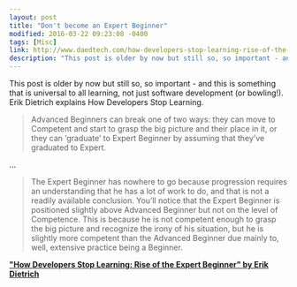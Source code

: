 ```yaml
---
layout: post
title: "Don't become an Expert Beginner"
modified: 2016-03-22 09:23:08 -0400
tags: [Misc]
link: http://www.daedtech.com/how-developers-stop-learning-rise-of-the-expert-beginner
description: "This post is older by now but still so, so important - and this is something that is universal to all learning, not just software development (or bowling!). Erik Dietrich explains How Developers Stop Learning."
---
```


This post is older by now but still so, so important - and this is something that is universal to all learning, not just
software development (or bowling!). Erik Dietrich explains How Developers Stop Learning.

> Advanced Beginners can break one of two ways: they can move to Competent and start to grasp the big picture and their place in it, or they can ‘graduate’ to Expert Beginner by assuming that they’ve graduated to Expert.

...

> The Expert Beginner has nowhere to go because progression requires an understanding that he has a lot of work to do, and that is not a readily available conclusion. You’ll notice that the Expert Beginner is positioned slightly above Advanced Beginner but not on the level of Competence. This is because he is not competent enough to grasp the big picture and recognize the irony of his situation, but he is slightly more competent than the Advanced Beginner due mainly to, well, extensive practice being a Beginner.

**["How Developers Stop Learning: Rise of the Expert Beginner" by Erik Dietrich][1]**

[1]: http://www.daedtech.com/how-developers-stop-learning-rise-of-the-expert-beginner
